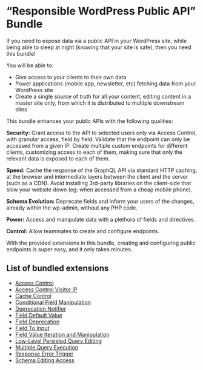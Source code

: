 # “Responsible WordPress Public API” Bundle

If you need to expose data via a public API in your WordPress site, while being able to sleep at night (knowing that your site is safe), then you need this bundle!

You will be able to:

- Give access to your clients to their own data
- Power applications (mobile app, newsletter, etc) fetching data from your WordPress site
- Create a single source of truth for all your content, editing content in a master site only, from which it is distributed to multiple downstream sites

This bundle enhances your public APIs with the following qualities:

**Security:** Grant access to the API to selected users only via Access Control, with granular access, field by field. Validate that the endpoint can only be accessed from a given IP. Create multiple custom endpoints for different clients, customizing access to each of them, making sure that only the relevant data is exposed to each of them.

**Speed:** Cache the response of the GraphQL API via standard HTTP caching, at the browser and intermediate layers between the client and the server (such as a CDN). Avoid installing 3rd-party libraries on the client-side that slow your website down (eg: when accessed from a cheap mobile phone).

**Schema Evolution:** Deprecate fields and inform your users of the changes, already within the wp-admin, without any PHP code.

**Power:** Access and manipulate data with a plethora of fields and directives.

**Control:** Allow teammates to create and configure endpoints.

With the provided extensions in this bundle, creating and configuring public endpoints is super easy, and it only takes minutes.

## List of bundled extensions

- [Access Control](../../../../../extensions/access-control/docs/modules/access-control/en.md)
- [Access Control Visitor IP](../../../../../extensions/access-control-visitor-ip/docs/modules/access-control-visitor-ip/en.md)
- [Cache Control](../../../../../extensions/cache-control/docs/modules/cache-control/en.md)
- [Conditional Field Manipulation](../../../../../extensions/conditional-field-manipulation/docs/modules/conditional-field-manipulation/en.md)
- [Deprecation Notifier](../../../../../extensions/deprecation-notifier/docs/modules/deprecation-notifier/en.md)
- [Field Default Value](../../../../../extensions/field-default-value/docs/modules/field-default-value/en.md)
- [Field Deprecation](../../../../../extensions/field-deprecation/docs/modules/field-deprecation/en.md)
- [Field To Input](../../../../../extensions/field-to-input/docs/modules/field-to-input/en.md)
- [Field Value Iteration and Manipulation](../../../../../extensions/field-value-iteration-and-manipulation/docs/modules/field-value-iteration-and-manipulation/en.md)
- [Low-Level Persisted Query Editing](../../../../../extensions/low-level-persisted-query-editing/docs/modules/low-level-persisted-query-editing/en.md)
- [Multiple Query Execution](../../../../../extensions/multiple-query-execution/docs/modules/multiple-query-execution/en.md)
- [Response Error Trigger](../../../../../extensions/response-error-trigger/docs/modules/response-error-trigger/en.md)
- [Schema Editing Access](../../../../../extensions/schema-editing-access/docs/modules/schema-editing-access/en.md)

<!-- ## Tutorial lessons powered by the “Responsible WordPress Public API” Bundle

- [Searching WordPress data](../../../../../docs/tutorial/searching-wordpress-data/en.md)
- [Exposing public and private endpoints](../../../../../docs/tutorial/exposing-public-and-private-endpoints/en.md)
- [Complementing WP-CLI](../../../../../docs/tutorial/complementing-wp-cli/en.md)
- [Mapping JS components to (Gutenberg) blocks](../../../../../docs/tutorial/mapping-js-components-to-gutenberg-blocks/en.md) -->
